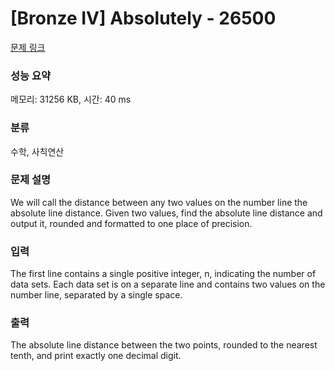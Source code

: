 # [Bronze IV] Absolutely - 26500 

[문제 링크](https://www.acmicpc.net/problem/26500) 

### 성능 요약

메모리: 31256 KB, 시간: 40 ms

### 분류

수학, 사칙연산

### 문제 설명

<p>We will call the distance between any two values on the number line the absolute line distance. Given two values, find the absolute line distance and output it, rounded and formatted to one place of precision.</p>

### 입력 

 <p>The first line contains a single positive integer, n, indicating the number of data sets. Each data set is on a separate line and contains two values on the number line, separated by a single space.</p>

### 출력 

 <p>The absolute line distance between the two points, rounded to the nearest tenth, and print exactly one decimal digit.</p>

